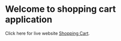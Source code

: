# Welcome to shopping cart application

Click here for live website [Shopping Cart](https://shopping-cart-task-2.netlify.app/).